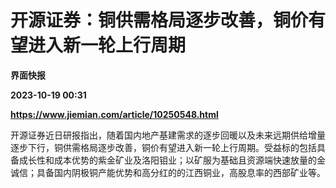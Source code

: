 # 开源证券：铜供需格局逐步改善，铜价有望进入新一轮上行周期
**界面快报**

**2023-10-19 00:31**

**https://www.jiemian.com/article/10250548.html**

开源证券近日研报指出，随着国内地产基建需求的逐步回暖以及未来远期供给增量逐步下行，铜供需格局逐步改善，铜价有望进入新一轮上行周期。受益标的包括具备成长性和成本优势的紫金矿业及洛阳钼业；以矿服为基础且资源端快速放量的金诚信；具备国内阴极铜产能优势和高分红的的江西铜业，高股息率的西部矿业等。